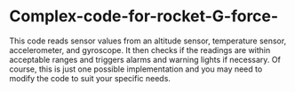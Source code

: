 # Complex-code-for-rocket-G-force-
This code reads sensor values from an altitude sensor, temperature sensor, accelerometer, and gyroscope. It then checks if the readings are within acceptable ranges and triggers alarms and warning lights if necessary. Of course, this is just one possible implementation and you may need to modify the code to suit your specific needs.
